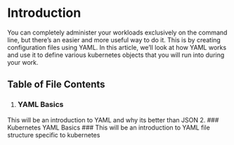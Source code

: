 # Introduction #

You can completely administer your workloads exclusively on the command line, but there’s an easier and more useful way to do it. This is by creating configuration files using YAML. 
In this article, we’ll look at how YAML works and use it to define various kubernetes objects that you will run into during your work.

## Table of File Contents ##
1. ### YAML Basics ###
This will be an introduction to YAML and why its better than JSON
2. ### Kubernetes YAML Basics ###
This will be an introduction to YAML file structure specific to kubernetes

